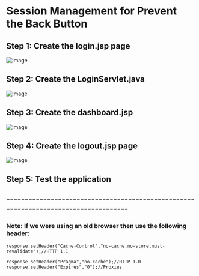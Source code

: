 # Session Management for Prevent the Back Button
## Step 1: Create the login.jsp page
![image](https://github.com/pstfreelancer/session-management/assets/95127058/60a5049e-fec9-4c7f-85e2-469779ff1bf7)

## Step 2: Create the LoginServlet.java
![image](https://github.com/pstfreelancer/session-management/assets/95127058/131a7094-4fce-42de-af3c-ad23684c00b8)

## Step 3: Create the dashboard.jsp
![image](https://github.com/pstfreelancer/session-management/assets/95127058/2f1efe02-8e6b-4e57-b9ba-d4668d1f9b7c)

## Step 4:  Create the logout.jsp page
![image](https://github.com/pstfreelancer/session-management/assets/95127058/08e35ed5-f938-43f2-be62-54af700cf656)

## Step 5: Test the application

## ------------------------------------------------------------------------------------

### Note: If we were using an old browser then use the following header:
```
response.setHeader("Cache-Control","no-cache,no-store,must-revalidate");//HTTP 1.1

response.setHeader("Pragma","no-cache");//HTTP 1.0
response.setHeader("Expires","0");//Proxies

```
